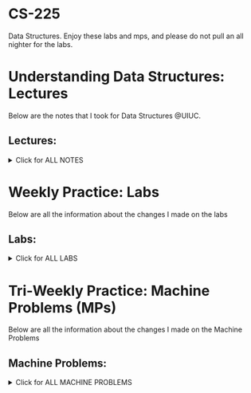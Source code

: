 # CS-225
Data Structures. Enjoy these labs and mps, and please do not pull an all nighter for the labs.

# Understanding Data Structures: Lectures
Below are the notes that I took for Data Structures @UIUC.

## Lectures:
<details> <summary> Click for ALL NOTES </summary>
  
  ### Lecture 1: Introduction jan 19 (1/14)
  <details> <summary> <span style="color: green"> Lecture 1 </span> </summary>

  #### Variables Description
  > Variables in C++ are defined by Name, Type, Locations in Memory, and Value

  #### Variable Types
  > Variables can be primitive (int, char, double, boolean, float, pointer) or they can be User Defined (defined by classes)

  #### Encapsulation
  > Separates the interface from the implementation

  ```` // cube.h: ````  Interface/API (What the class is supposed to do)

  ```` // cube.cpp: ```` Implementation (how the class is supposed to do it)

  #### Inclusion Guards
  > "#pragma once" sends a message to the compiler that this file is only included once.
  > "#ifndef CUBE_H_ , #define CUBE_H_, #endif" is the same as above

  ```` // cube.h: ```` Equivalent Implementation
  ``` c++
  #ifndef CUBE_H_ 
  #define CUBE_H_

  class Cube {
    public:
    private:
  };

  #endif 
  ```

  ``` c++
  #pragma once

  class Cube {
    public:
    private:
  };
  ```
  
  #### Scope Resolution Opperator
  > 'double Cube::getVolume(){ . . . }' in Cube.cpp allows us to implement the getVolume() method in the Cube class
  
  </details>

  ### Lecture 2: Classes jan 21 (1/16)
  <details> <summary> <span style="color: green"> Lecture 2 </span></summary>

  #### Public vs Private
  > Public variables are members of classes that can be accessed from the outside of the class

  > Private variables are members of classes that can only be used within the class's functions and cannot be viewed outside the classes

  #### Namespace
  > Namespaces are like Libraries in C++. std = standard namespace includes cout, vector, queue,
  
  ```` cs225::Cube: ```` cs225 namespace includes Cube, PNG, HSLAPixel, etc

  ```` std::cout ```` standard namespace includes cout, vector, queue, etc

  ```` // cube.h declares namespace class Cube````
  ``` c++
  #pragma once 
  namespace cs225 {
    class Cube {
      public:
        double getVolume();
        double getSurfaceArea();
        void setLength(double length);
      private:
        double length_;  
    };
  ```
  ```` // cube.cpp implementation of func in the Cube Class in cs225 namespace ````
  ``` c++
  #include "Cube.h" 
  namespace cs225 {
    double Cube::getVolume() {
      return length_*length_*length_;
    }
    double Cube::getSurfaceArea() {
      return 6 * length_ * length_;
    }
  void Cube::setLength(double length){
      length_ = length;
    
  ```
  ```` // main.cpp using the objects of Cube class ````
  ``` c++
  #include “Cube.h”
  #include <iostream>

  int main() {
      cs225::Cube c; // declares obj of cube type
      std::cout << "Volume: " <<    c.getVolume() << std::endl;
      return 0;
  }
    
  ```

  #### Constructor
  ```` Default Constructor: ```` No parameter, Initializes the class value to default values

  ```` Custom Contructor: ```` user may set the initialization 

  ```` // cube.h ````
  ``` c++
  /* ... */
  class Cube{
    public:
    Cube (); // default constructor
    Cube (double r); // custom constructor
  /* ... */
  ```
  ```` // cube.cpp ````
  ``` c++
  /* ... */

  Cube::Cube() { //define default constructor
      radius_ = 1;
  }
  Cube::Cube(double r) { //define custom constructor
      radius_ = r;
  }
  ```
  ```` // main.cpp ````
  ``` c++
  /* ... */
  main(){
    cs225::Cube c; // initializes/uses automatic Cube constructor w length 1
    cs225::Cube c(5) // initializes/uses custom Cube constructor w length 5
  }
  ```

  #### Reference Variables
  > aliases is used to bound two values together. 
  > once the value of j changes, the value of i changes changes and vice versa

```` main.cpp ````
``` c++
int main {
     int i = 7;

     /* j is an alias of i */
     int &j = i;   	

     /* j and i are both 4 */
     j = 4;		
     std::cout << i << “ ” << j << std::endl;   

     /* j and i are both 2 */
     i = 2;		
     std::cout << i << “ ” << j << std::endl;   
     return 0;
}
```

  </details>

  ### Lecture 3: Memory jan 24 (1/18)
  <details> <summary> <span style="color: green"> Lecture 3 </span></summary>

  #### Variable, Reference Variables, Pointers

  ```` Cube   s1; ```` // a variable containing a Cube obj

  ```` Cube & s2; ```` // a reference to a variable of type Cube

  ```` Cube * s1; ```` // a pointer to a variable of type Cube

  #### Pointers and References
  > a ptr has its own memory addr and size on the run time stack

  > a reference shares the same memory addr (w the original variable) but also takes up its own 'spot' in the run time stack

  ``` c++
  int i = 3;
  int *ptr = &i; // a ptr to variable 'i'. ptr stores addr of i
  int &ref = i;  // a reference (or alias) for i
  ```

  ```` Initialization of a pointer variable ````
  ``` c++
  int  a = 10;
  int *p = &a; // do not do it this way. looks weird becuz p = &a is better

  OR

  int  a = 10;
  int *p;
  p = &a;   // value of 'p' = addr of 1
  print(*p) // prints the dereferenced '*p' value at the addr of &a 
  ```

  > pointers can be re-assigned. 
  ``` c++
  int a = 5;
  int b = 6;
  int *p;
  p =  &a;
  p = &b;
  ```

  ```` Initialization of a reference variable ````
  ``` c++
  int  a = 10;
  int &p = a; // addr of p takes the value of 10
  ```

  > references canNOT be re-assigned: ERROR for MULTIPLE DECLARATION
  ``` c++
  int a = 5;
  int b = 6;
  int &p = a;
  int &p = b; 
  ```

  #### Indirection Operators
  > You can have pointers to pointers offering extra levels of indirection
  ``` c++
  int  a = 10;
  int *p;
  int **q;
  p = &a;   // value of 'p' = addr of a
  q = &p;   // value of 'q' = addr of p

  ```

  > Whereas references only offer one level of indirection
  ``` c++
  int  a = 10;
  int *p;
  p = &a;   // value of 'p' = addr of 1
  &p = a;   // the addr of 'p' = the value of a = the value of 10

  //       val of p   (p) = addr of a
  //       addr of p (&p) = val of a, 10
  // deref val of *p (*p) = val of a, 10
  ```
  
  ```` &c ```` ret the mem addr of c's data 
  
  > '&' operator takes us one step away from the data
  
  ```` *ptr ```` returns the data at the mem addr contained at ptr. 

  > '*' operator takes us one step closer to the data

  #### Stack Memory
  > Starts near top of memory (high addr) -> Data grows downward -> Ends at 0 (low addr)

  > The data is read from low to high (the data is read up).

  #### Stack Frames
  > Think ECE 220
  ```` stack frames ```` are created whenever a function is called and are reclaimed (deleted) when a function returns.
  
  ```` reclaimed stack frames ```` are automatically marked free (not actually freed). When memory is marked free, it can be overwritten. (We never want to return a pointer to a stack variable)


  </details>
  
  ### Lecture 4 : Heap Memory jan 26 (1/23)
  <details> <summary> <span style="color: green"> Lecture 4 </span></summary>

  #### Heap Memory Description
  > Starts near bottom of memory (low addr) -> Data grows upward -> Ends at top of memory (high addr)

  ```` 'new' keyword ```` creates heap memory (returns a ptr to the 'new' memory created)
  > allocates heap mem, calls obj's constructor, and returns a ptr to the memory

  ```` 'delete' keyword ```` frees ('deletes') the heap memory
  > calls obj's destructor, marks mem as freed

  ```` heap1.cpp ````
  ``` c++
  int main() {
     int *p = new int;          //pointer on stack, int on heap
     Cube *c = new Cube(10);    //pointer on stack, object on heap
     delete c;   c = nullptr;   //delete and set null
     delete p;   p = nullptr;
     return 0;
  
  }

  ```
  
  #### Reference Variable
  > aliases is used to bound two values together. 
  > once the value of j changes, the value of i changes changes and vice versa

  ```` reference.cpp ```` // i and j are the same thing, they change together 
  ``` c++
  #include <iostream>

  int main() {
    int i = 7;
    int & j = i;   // j is an alias of i
  
    j = 4;
    std::cout << i << " " << j << std::endl; // output: 4 4

    i = 2;
    std::cout << i << " " << j << std::endl; // output: 2 2

    return 0;
  }

  ```

  #### The use of '&' operator for references
  > A declaration of a reference variable would be like: 

  ```` ALIASES INIT: space in between & and variable name ````
  ``` c++
  int a = 3
  int & b = a;        //declaring a reference variable  

  ```

  > this process should not be confused with the case of getting the memory address of a variable which would also involved with '&' operator, as the example shown below:
  
  ```` REFERENCE INIT: no space in between & and variable name ````
  ``` c++
  Cube c;
  std::cout << "Mem address storing c: " << &c << std::endl;

  ```

  #### 

  </details>

  ### Lecture 5 : Function & Parameter jan 28 (1/25)
  <details> <summary> <span style="color: green"> Lecture 5 </span></summary>

  #### Function Parameters
  > There are 3 ways to pass an arguement to a function

  ##### pass by value 
  the obj passed in it a copy of the original obj. By changing it, we do not change the original. Less efficient because it needs extra memory

  ```` joinCubes-byValue.cpp ````

  ``` c++
  Cube joinCubes(Cube c1, Cube c2) {
    double totalVolume = c1.getVolume() + c2.getVolume();
    ...
    Cube result(newLength);
    return result;
  }

  int main() {
    Cube *c1 = new Cube(4);
    Cube *c2 = new Cube(5);
    Cube c3 = joinCubes(*c1, *c2); 
    return 0;
  }

  ```

  ##### pass by pointer
  the obj passed in is a pointer of the original obj. By changing it, we do change the original. More efficient because we treat the memory. But more risky because we can get an invalid paramter (NULL) that gets passed in

  ```` joinCubes-byPointer.cpp ````
  ``` c++
  Cube joinCubes(Cube * c1, Cube * c2) {
    double totalVolume = c1->getVolume() + c2->getVolume();
    ...
  }
  int main() {
    Cube *c1 = new Cube(4);
    Cube *c2 = new Cube(5);
    Cube c3 = joinCubes(c1, c2); 
    return 0;
  }
  ```


  ##### pass by reference
  the obj passed in is an alias of the original obj. By changing it, we do change the original. More efficient because we treat the memory. But more risky because we are changing the original value

  ```` joinCubes-byRef.cpp ````

  ``` c++
  Cube joinCubes(Cube & c1, Cube & c2) {
    double totalVolume = c1.getVolume() + c2.getVolume();
    ...
  }

  int main() {
    Cube *c1 = new Cube(4);
    Cube *c2 = new Cube(5);
    Cube c3 = joinCubes(*c1, *c2); 
    return 0;
  }

  ```

  #### Summary
  | --- | Pass By Value | Pass By Pointer | Pass By Reference |
  | --- | --- | --- | --- |
  | The copied content| The entire data | the memory addr | just an alias |
  | Does the modification go through the caller's obj | No | Yes | Yes |
  | Always Valid when passed in | Yes | No - could be NULL when passed in | Yes |
  | Relative speed among 3 ways to pass func parameters | Slow (depending on data size) | Fast (always 8 bytes) | Fast |
  | The Relative Programming Safety | Safety | Not Safe | Safe-ish |

  #### The 'const' Function Parameter
  The keyword 'const' is a way to prevent the parameters passed in to be changed. We are saving the memory because we are not passing by value and at the same time to avoid the risk of changing the original. 

  ```` joinCubes-byRef-const.cpp ````

  ``` c++
  Cube joinCubes(const Cube & c1 , const Cube & c2) {
    double totalVolume = c1.getVolume() + c2.getVolume();
    ...
  }
  int main() {
    ...
    Cube c3 = joinCubes(*c1, *c2);
    return 0; 
  }

  ```

  </details>

  ### Lecture 6 : LifeCycle & Constructors jan 31 (1/28)
  <details> <summary> <span style="color: green"> Lecture 6 </span></summary>

  #### Copy Constructors
  ```` Automatic Copy Constructors ```` Generated if we don't define a copy const, Copies every instance variable in the obj

  ```` Custom Copy Constructor ```` passed by reference

  ``` c++
  Cube(const Cube & other){
    ...
  };

  ```
  
  #### Calls to Copy Constructor

  | Constructors | joinCube(Cube c1, Cube c2) {...} BY VALUE | joinCube(Cube * c1, Cube * c2) {...} BY POINTER | joinCube(Cube & c1, Cube & c2) {...} BY REFERENCE |
  | --- | --- | --- | --- | 
  | Cube(); | 0 | 0 | 0 |
  | Cube(double length); | Cube result(newLength) | Cube result(newLength) | Cube result(newLength) |
  | Cube(Cube & other); //COPY CONSTRUCTOR | joinCube(Cube c1, Cube c2); return result; | return result; | return result |

  > the copy constructo is called when the parameter is passed-in (and when the reslt is returned)

  ```` joinCubes-byValue.cpp ````
  ``` c++
  Cube joinCubes(Cube c1, Cube c2) {
    double totalVolume = c1.getVolume() + c2.getVolume();
    ...
    Cube result(newLength);
    return result; // 000
  }

  ```

  #### Copy Constructor Initializer
  > it tells the compiler to 'shallow' copy instance variables to the variables in "other"

  ```` Tower.h ````
  ``` c++
  #pragma once
  #include "cs225/Cube.h"
  using cs225::Cube;
  class Tower {
    public:
      Tower(Cube c, Cube *ptr, const Cube &ref); 
                            // Custom constructor 
      Tower(const Tower & other); 
                            // Copy constructor

    private:
      Cube cube_;
      Cube *ptr_;
      const Cube &ref;
  };

  ```

  ```` Tower.cpp: Automatic Copy Constructor which makes a copy of every variable ````
  ``` c++
  Tower::Tower(const Tower & other) : cube_(other.cube_), ptr_(other.ptr_), ref_(other.ref_) {
    //every variable copied
    //nothing needed in the body
  }

  ```

  #### Deep Copy Constructor
  > a deep copy initializes the constructed variable in memory

  > deep copies are used for every instance variable (specifically the pointer, we want a new Cube)

  ```` Tower.cpp ````
  ``` c++
  Tower::Tower(const Tower & other) : ref_(other.ref_){
    
    // Deep copy cube_:  using other
    cube_ = other.cube_;

    // Deep copy ptr_
    ptr_ = new Cube`(*other.ptr_);

    // Deep copy ref_ (?)
      // Doesn’t make sense to “deep copy” an alias
      // Done in the Initializer List
  }

  ```

  #### Deconstructor
  > used to clean up all resources (memory) held by the class. This is done by cleaning up heap memory and closing all of the files

  // for all ```` new ```` memory being created, we must free the memory by using ```` delete ```` so that they dont leak

  > leaked memory means that the memory was created (never destroyed). In other words, we filled the memory (flooded) with memory that will no longer be used or usable... thus it is a leak of used memory that can no longer be used by something else in the function call

  #### Custom Deconstructor
  > if the member variables are initiated on a hea, we must define a custom deconstructor

  ```` cube.h ````
  ``` c++
  #pragma once

  namespace cs225 {
    class Cube {
      public:
        Cube();  Cube();
        Cube(double length);
        Cube(const Cube & other); 
        ~Cube(); // used as a custom deconstructor in order to free heap 'new' memory


      private:
        double length_; 
    };
  }

  ```

  ```` cube.cpp ````
  ``` c++
  namespace cs225 {
  Cube::Cube() {
    length_ = 1;
  }

  Cube::Cube(double length) {
    length_ = length;
  }

  Cube::Cube(const Cube & other) {
    length_ = other.length_;
   }

  Cube::~Cube() {
   …..//define your destructor HERE
   delete length_;
  }
}

  ```

  #### Automatic Destructor
  > if no other de-constructor is defined, then an automatic destructor is instantiated. It calls the destructor of the members w/out doing anything else

  // stack memory is reclaimed (cleared) and now usable again

  // heap memory is 'deleted' and now usable again

  </details>


  ### Lecture 7 : Overloading and Inheritance feb 2 (1/30)
  <details> <summary> <span style="color: green"> Lecture 7 </span></summary>

  #### Overload operators in cpp
  > we use the example of overloading the "+" and "=" operator

  ```` cube.h: Initialize the operation overloads of '+' and '=' ````
  ``` c++
  Cube operator+(const Cube & other) const;
  Cube & operator=(const Cube & other);
  /*Ex: Cube a,b,c;
  C = a+b
  The const inside () means do not modify b
  The const after () means do not modify a
  */

  ```

  ```` cube.cpp: implement each of the overloads for '+' and '=' ````
  > (1) given that the '+' operator in math reads from left to right. we must use the hot variable 'this' to represent the left object and use 'other' to represent the right object when we use the overloaded '+' operator, we essentially take the left (*this) and right (other) objects and "join" them togerther using the joinCube function

  > (2) given that '=' needs to return an object type Cube, we must look at the '=' symbol as a sort of deep copy constructor. If we look at it as a deep copy constructor, we can see that the 'other' (obj directly to the right of the '=') will to passed in. The output of the deep copy constructor will be the a new Cube that has a new length of the cube that was passed in. when we see 'c3 = c1 + c2' the operation reads "set the c3 (Cube obj) to a new Cube that is the joined version of c2 (*this)(Cube Obj) and c1 (other)(Cube Obj)." NOW if we were to do 'c3 = c2' what we will be saying is "set the c3 (Cube obj) to a new Cube that is c2 (Cube Obj). 
  ``` c++
  // READ COMMENT (1) above
  Cube Cube::operator+(const Cube & other) const {
    return joinCube(*this, other);
  }

  // READ COMMENT (2) above
  Cube & Cube::operator=(const Cube & other) {
    length_ = other.length_; 
    return *this;
  }
  ```
  
  ##### Defining "+" operator
  > if we were to do "Cube cube3 = cube1 + cube2" we must overload the '+' operator to essentially take the left and right values of the + and joing them. 
  
  ```` IMPORTANT: ```` one thing to note about the overloading the assignment operator is that we are essentially creating a new copy of what ever is being passed in on the right side of the '=' symbol. Thus, there will 99% of the time be a case where the left (*this) and right (other) are different. In that 99% chance, we will want to destroy (or delete) the memory of the 'old' left side to free up that memory and replace that memory (set it to) with the 'new' right hand side object. 

  ##### Assignment "=" operator
  > look at it as a copy constructor. ESSENTIALLY, this operation overload of the '=' allows us to "RE-USE" the '=' symbol for the purposes other than numbers, chars, and primary variable types. We can essentially run operations on a variable of any type that is not a primary variable type (in this case, a Cube Obj type) and set the thing on the left (*this) to the return variable on the right (other) as long as they are the same variable type

  ``` c++
  Cube & Cube::operator=(const Cube & other){
    if (this != &other) { //If I’m not copying myself
      _destroy();
      _copy(other);
    }
    return *this;
  };

  ```


  #### Rule of Three
  > for every time that an operation overload is needed, you must define all of the below

  - assignment operator
  - copy constructor
    - use ' if (this == &other) { return *this; } in order to prevent from copying itself
  - destructor


  #### Inheritance
  > Classes cna be used to extend the build of other classes. Inheritance describes the extension of the base class to the derived class (the inheriting class). In the case below, everything in shpae public is now part of and derived in the square public. (NO PRIVATE VARIABLES WERE INHERITED FROM SHAPE)

  ```` square.h ````
  ``` c++
  #pragma once
  #include "Shape.h"
  class Square : public Shape {
  //syntax of inherit
    public:
      Square();
      Square(double length);
      double getArea() const;
  private: };
  ```

  ```` square.cpp ````
  ``` c++
  Square::Square() { }
  Square::Square(double length) : Shape(length) { }

  double Square::getArea()
  const {
    return getLength() * getLength();
  }

  ```
  </details>

  ### Lecture 8 : Inheritance & Templates feb 4 (2/1)
  <details> <summary> <span style="color: green"> Lecture 8 </span></summary>

  #### Virtual functions
  > the purpose of a virtual function is to override the function of the base class with the a more 'specified' function that will be used in the derived class. If you would like for a function in a base class to be completely overwritten by all of its child (derived class) functions, then you may want to implement a 'pure virtual' function, which means that the entirety of that function is going to be written by the derived function and that for every derived class you create, you must implement that purely virtual function in order to make it specific to the derived class. 
  ```` cube.cpp (general cube)````
  ``` c++
  Cube::print_1() {
  cout << "Cube" << endl;
  }
  Cube::print_2() {
    cout << "Cube" << endl;
  }
  virtual Cube::print_3() { 
    cout << "Cube" << endl;
  }
  virtual Cube::print_4() {
    cout << "Cube" << endl;
  }
  // In .h file:
  virtual print_5() = 0; // pure virtual function
  ```

  ```` RubiksCube.cpp (a specific type of cube) ````
  ``` c++
  // No print_1() in
  RubikCube.cpp 

  RubikCube::print_2() { 
    cout << "Rubik" << endl;
  }

  // No print_3() in
  RubikCube.cpp

  RubikCube::print_4() {
    cout << "Rubik" << endl;
  }

  RubikCube::print_5() {
    cout << "Rubik" << endl;
  }
  ```

  #### Pure virtual functions

  #### Abstract Classes
  - one or more pure virtual functions
  - cannot create an instance of an abstract class... must create an instance of the derived class Cube c1 (no good), RubiksCube rc1 (good)

  #### Virtual Destructor

  #### Abstract Data Type (ADT)
  > given that we are able to do basic operations on types of data (overloading symbols to accomodate for new types of objs, virtual functions to accomodate for making general obj types/class more specific), we can essentially create any abstract data type (ADT). Creating an ADT allows us to change the functionality of a type of data. In other words, overloading symbols allows us to do primal operations on the new type of data that we want to create &&& making class functions and classes virtual allows us to create specific variations of the same type of data (child inherits from the parent) (derived inherits from the base)

  #### Templates: a dynamic data type
  > given that we are able to create various types of data (ADTs). we can create functions that allows us 'template' a function for any given data type. given any number of data types (abstract and not abstract) we can create a templated function that can do the same function but for all those data types. As long as the return types are consistent, and the variables of the passed in templated function fit the needs for all ADTs, we can utilize a template function to accomodate the same operation for any data type. 


  </details>

  ### Lecture 9 : Templates and List Abstract Data Types (ADT) feb 7 (2/4)
  <details> <summary> <span style="color: green"> Lecture 9 </span></summary>

  ^^^ idk why they slow. but ```` Abstract Class ```` ```` Virtual Destructor ```` ```` Abstract Data Type (ADT) ```` and ```` Templates: used for dynamic data types ```` are all above

  #### Types of Implementation of a List
  
  ``` c++
  template <typename T>
  T maximum(T a, T b) {
      T result;
      result = (a > b) ? a : b;
      return result;
  }

  ```

  ##### Array
  > Common Array. It is a sequential block of items, a list with a set number of memory blocks that can be filled

  ##### Linked Memory
  > More commonly known as a linked list. Linked Memory generally has two attributes (variables) that are instantiated in the List Class that you are about to create: node pointer that points to the next block of memory (ListNode *next) and the data that is stored in that particular memory block (T * data)

  ```` List.h ````
  ``` c++
  #ifndef LIST_H
  #define LIST_H

  template <typename T>
  class List {
      public:
            /* ... */
      private:
          class ListNode {
                T & data;
                ListNode * next;
                ListNode(T & data) : data(data),
  next(NULL) { }
          };
  }; 
  
  #endif
  ```

  More on List function implementations are made in the next lecture

  </details>

  ### Lecture 10 : List Implementations feb 9 (2/6)
  <details> <summary> <span style="color: green"> Lecture 10 </span></summary>
  > for now, we know how to initialize a linkedlist and its basic variables that make it a linkedlist (particularly a singly linked list). In this section, we will go over how to implement the following functions that will help us do operations to the linkedlist

  #### Inserting Node at Front of the LinkedList
  1. initialize some memory in the heap for a 'new' object of type ListNode with data 't' 
  2. set the new ListNode's 'next' to the current head of the LinkedList
  3. set the list's head to the new ListNode
  > always set the new ListNode's next (later you will deal with prev) to the location before changing the location  of the old node
  ```` .cpp file ````
  ``` c++
  template <typename T>
  void List<T>::insertAtFront(T & t, unsigned index) {
      ListNode * node = new ListNode(t);
      node->next = head_;
      head_ = node;
  }
  ```

  #### Finding an Element in the LinkedList at the 'index' spot
  0. first we have to realize that the return type of this function (_index) is a *&, which means that we will have a ```` pointer to a location ````
  1. check if index == 0. if index = 0, return the head of the LinkedList. else, move on
  2. initialize a pointer to the head 'thru' or 'iter' (the start of the linked list) 
  3. iterate the 'index' number of times through that list by setting the pointer to the point to the next node 
  4. once the pointer 'thru' has iterated through the list a total of 'index' times, return the 'next' node which is the ```` pointer to the location ```` of the node that we are trying to return

  ```` .cpp file ````
  ``` c++
  // Iterative Solution:
  template <typename T>
  typename List<T>::ListNode *& List<T>::_index(unsigned index) {
  //return a reference to a ListNode pointer
  
    if (index == 0) {
      return head;
    } else {
      ListNode *thru = head;
      for (unsigned i = 0; i < index - 1; i++) {
        thru = thru->next;
      }
      return thru->next;

    }
  }
  ```
  > the reason why we return the thru->next is because we are trying to return the point to the location of the node... not the actual node itself. 

  #### Overloading the [] operator
  > we can make the linkedlist behave like an array by overloading the "[]" symbols. We will want to return the data of within the node, not a pointer to the location of the data. We re-use the _index() function in order to access the pointer to the location. Now we will want to take the data at that location, so the '&' will allow us to 
  
  0. first we must realize that the return type of this operation overload is a &, which means that we will have a ```` location ````
  1. initialize a ListNode ```` pointer to a location ```` and index through the linked list the same way we would index and access the data element in an array. 'd' will now be pointing to the location of the index
  2. return the data at that indexed element in the linked list (return the data at the location of that index)

  ```` List.hpp ````
  ``` c++
  template <typename T>
  T & List<T>::operator[](unsigned index) {
    ListNode *& d = _index(index);
    return d -> data;
  }
  ```


  #### Inserting a Node in the middle of the LinkedList
  0. we must first realize that the return type of this function is a void. This is because we will not be outputting anything, we will be doing an operation on a linked list and that is it
  1. initialize a ListNode 'node' ```` pointer to a location ```` which will index through the linkedlist the same way we found an element at a given index. node is returned as a pointer to the location of the indexed element of the linkedlist
  2. now we initialize a new ListNode in the Heap memory with the data set to 't'. Notice that the type of variable newNode is a pointer. We want the newNode to be a pointer because it holds the data as 't' and has to have the other attribute of a pointer to the next value
  3. we set the newNode's next to the node that we indexed
  4. then we set the old node to be the newNode the same way we inserted a ListNode at the front of the LinkedList
  > SIMILAR TO INSERTING NODE AT FRONT: always set the new ListNode's next (later you will deal with prev) to the location before changing the location of the old node

  ```` List.hpp ````
  ``` c++
  template <typename T>
  void List<T>::insert(const T & t, unsigned index) {
    ListNode *& node = _index(index);
    ListNode * newNode = new ListNode(t);
    newNode -> next = node;
    node = newNode;
  }
  ```

  #### Removing a Node from the LinkedList
  0. realize that the return type of this function is a location. We do this because
  1. initialize a ListNode 'node' ```` pointer to a location ```` which will index through the linkedlist the same way we found an element at a given index. node is returned as a pointer to the location of the indexed element of the linkedlist
  2. now we initialize a temporary 
  3. 
  4. 
  5. 
  6. 
  > 

  ```` ````
  ``` c++
  template <typename T>
  T & List<T>::remove(unsigned index) {
    ListNode *& node = _index(index);
    ListNode * temp = node;
    T & data = node -> data;
    node = node -> next;
    delete temp;
    return data;
  }
  ```

  
  </details>

  ### Pit Stop: Big O Notation
  <details> <summary> <span style="color: green"> Big O Notation </span></summary>
  ```` Definition: ````
  > 

  ```` How to Calculate Big O: ````
  > 

  | O(x) | Description | Common Algorithms with this Time Complexity | Common algorithms with this Space Complexity |
  | --- | --- | --- | --- |
  | O(log(n)) | --- | --- | --- |
  | O(1) |  |  |  |
  | O(k) |  |  |  |
  | O(n) |  |  |  |
  | O(n^2) |  |  |  |
  | O(n^k) |  |  |  |
  | O(k^n) |  |  |  |
  </details>


  ### Lecture 11 : Lists feb 11 (2/8)
  <details> <summary> <span style="color: green"> Lecture 11 </span></summary>
  
  #### Different Implementations of a List
  > There are arrays and singly linked lists.
  ```` ArrayLists: ```` sequential blocks of memory where one element follows immediately after the other
  ```` Singly Linked Lists: ```` same as array, but sequentially linked via pointer to the next (or prev) elem

  ##### Singly Linked Lists
  > 

  ```` List.h ````
  ``` c++
  #ifndef LIST_H
  #define LIST_H

  template <typename T>
  class List {
      public:
            /* ... */
      private:
          class ListNode {
                T & data;
                ListNode * next;
                ListNode(T & data) : data(data),
  next(NULL) { }
          };
  }; 
  
  #endif
  ```
  ##### Array List
  - has a mamimum size
  - you can directly point into the array elem

  ```` ArrayList.h ````
  ``` c++
  #pragma once
  template <typename T>
  class List {
    public:
      /* ... */
    private:
      T * arr_;      // the content array
      int capacity;  // the maximum size possible;
                        the allocated array size
      int count;     // the size in use; the number
                        of current elements
  };
  ```



  ##### Insert/Remove at Front

  ```` LinkedList Method [O(1)]: ```` 
  > only one iteration
  1. init new ListNode
  2. set new ListNode-> next to list's head
  3. set head to new ListNode

  ```` ArrayList Method  [O(1)]:````
  > method 1 O(n): every time we run out of space, we create a new_array and copy all of the n elems from old_array to the new one, thus O(n) in space
  1. create a new_array of length old_length + 1
  2. set 0th elem to new head
  3. copy the old_array into new array

  > method 2 O(1): ONLY 1 element is being added. THERE IS NO Copying of old arrays into a new array that occurs in this method
  1. in addition to the old array, keep the old array and ADD a new_array of length old_length
  2. set 0th elem to new 0th elem
  2. THERE IS NO NEED TO copy the old_array into new array since we will just be adding a new array of length old_array and then just inserting the elem into that array

  ##### Insert afterat a given element

  ```` LinkedList Method [O(1)]: ````

  ```` ArrayList Method  [O(n)]:````

  ##### Remove after a given element

  ```` LinkedList Method [O(1)]: ````

  ```` ArrayList Method  [O(n)]:````

  ##### Insert a n arbitrary element

  ```` LinkedList Method [O(n)]: ````

  ```` ArrayList Method  [O(n)]:````

  ##### Remove at an arbitrary location

  ```` LinkedList Method [O(n)]: ````

  ```` ArrayList Method  [O(n)]:````

  
  #### LinkedList vs ArrayList
  | --- | Singly Linked Lists | ArrayList |
  | --- | --- | --- |
  | Insert/Remove at Front | O(1) | O(1) |
  | Insert afterat a given element | O(1) | O(n) |
  | Remove after a given element | O(1) | O(n) |
  | Insert a n arbitrary element | O(n) | O(n) | 
  | Remove at an arbitrary location |  O(n) | O(n) |

  #### std::vector
  > very much like an array, but without a capacity on the number of elements
  > an insert will take O(n) at most
  > 'push_back' functino takes O(1) since it adds to the end of the array

  #### Stack ADT

  #### Queue ADT

  
  </details>



  ### Lecture 12 : Lists, Stacks and Queues feb 14 (2/11)
  <details> <summary> <span style="color: green"> Lecture 12 </span></summary>
  
  ```` IDK. I THINK I MIGHT HAVE SKIPPED SOMETHING ````

  </details>

  ### Lecture 13 : Iterators feb 16 (2/11)
  <details> <summary> <span style="color: green"> Lecture 13 </span></summary>
  
  #### Queue Implementation


  #### Three Data Storage Strategies
  > In the same way that we can pass/return by value, reference, and pointer... we can use the same concept to storing data, storing data by value, reference, and pointer. 

  ``` c++
  T & data; // store by reference 
  T * data; // store by pointer
  T data; // store by value
  ```

  #### Tradeoffs about Three Data Storages

  ##### Data Life Cycle Management
  ```` By reference : ```` a reference is an alias to a variable. Storing a reference means that we do not own the data because it is somewhere on the clients stack. When the client's code finishes, the data is going to be deleted. 


  ```` By pointer : ```` a pointer has its own memory. Similar to the storing a reference variable, it points to memory that we do not control. The client code owns the memory and when it finishes, the memory is going to be freed. 


  ```` By value :  ```` storing a value by value means that we are passing in a copy. This means that we are complete in charge of what happens to that data


  ##### Storing NULL as the data
  ```` By reference : ```` a reference can never be a NULL, this we cannot have a NULL reference variable stored


  ```` By pointer : ```` a pointer can hold a NULL value, thus we can store it


  ```` By value :  ```` we create an object (by custom constructor or default constructor), thus the data will never be NULL

  ##### Effects on stored data when the data is manipulated from user code (safety)
  ```` By reference : ````


  ```` By pointer : ````


  ```` By value :  ````

  #### Iterators for storages


  </details>


  ### Lecture 15 : Tree Intro feb 18 (2/13)
  <details> <summary> <span style="color: green"> Lecture 15 </span></summary>
  
  #### Trees

  #### Binary Trees

  
  </details>

  ### Lecture 16 : Trees feb 21 (2/15)
  <details> <summary> <span style="color: green"> Lecture 16 </span></summary>
  
  #### Tree Terminology Review

  #### Binary Tree

  #### Computation of Tree Height

  #### Full Tree

  #### Perfect Tree

  #### Complete Tree

  #### Tree Property

  #### Tree Abstract Data Type

  </details>

  ### Lecture 17 : Tree Traversals feb 23 (2/18)
  <details> <summary> <span style="color: green"> Lecture 17 </span></summary>

  #### Number of NULL Pointers in a Binary Tree

  #### Traversals 

  ```` Pre-Order ````
  ```` In-Order ````
  ```` Post-Order ````
  #### In-Order Print out of the Tree

  #### Level Order Traversal
  </details>

  ### Lecture 18 : BST feb 25 (2/20)
  <details> <summary> <span style="color: green"> Lecture 18 </span></summary>
  
  #### Traversal vs Search
  
  #### BFS ()
  
  #### DFS ()  
  
  #### Running Time
  
  #### Dictionary ADT
    
  #### BST   
  
  #### Find Function in BST
  
  #### Insert in BST

  </details>
  
  ### Lecture 19 : BST Remove feb 28 (2/22)
  <details> <summary> <span style="color: green"> Lecture 19 </span></summary>
    
  #### Remove in BST
  
  #### Relationship between H and N
  
  #### Proof of Induction
  
  </details>

  ### Lecture 20 : BST Balance mar 2 (2/25)
  <details> <summary> <span style="color: green"> Lecture 20 </span></summary>
  
  ####   Height of BST
  
  ####   Height Balanced-Tree
  
  ####  Lowest Point of Imbalance

  ####  BST Rotation



  </details>


  ### Lecture 21 : AVL mar 4 (2/27)
  <details> <summary> <span style="color: green"> Lecture 21 </span></summary>
  
  #### Four BST Rotation
  

  #### AVL Tree Consideration

   
  #### Rotations Thereom #1
  

  #### Rotations Thereom #2
      

  #### Insertion of AVL
  
   

  </details>


  ### Lecture 22 : AVL Analysis mar 7 (3/1)
  <details> <summary> <span style="color: green"> Lecture 22 </span></summary>
    
  #### AVL Remove
  

  #### AVL Summary

   
  #### BIG-O Definition
  

  #### AVL Tree Theorem
   
   
  </details>

  ### Lecture 23 : AVL Applications mar 9 (3/4)
  <details> <summary> <span style="color: green"> Lecture 23 </span></summary>

  #### AVL Summary


  #### Red-Black Tree


  #### Advantage of AVL (os Balanced BSTs in general)


  #### Disadvantages of AVL (or Balances BSTs in general)


  #### Standard Map in C++


  #### Summary of Everyon Data Structure so far


  #### Range based Searching

  
  </details>

  ### Lecture 24 : B-Trees + B Tree Analysis mar 11 (3/11)
  <details> <summary> <span style="color: green"> Lecture 24 </span></summary>
  
  #### B-Tree Motivation


  #### B-Tree (of order m)


  #### B-Tree Structure


  #### B-Tree Properties


  #### Determining the Order of a B-Tree 


  #### B-Tree Search




  
  </details>

  ### Lecture 25 : B-Tree Analysis mar 21 (3/11)
  <details> <summary> <span style="color: green"> Lecture 25 </span></summary>
  
  #### B-Tree Analysis


  #### BTree: Minimum number of keys in a BTree of height h and order m:


  #### BTree_ Min Total Nodes


  #### BTree: Min Total Keys


  #### BTree: Max Total Keys


  </details>

  ### Lecture 26 : Hashing pt 1 mar 23 (mar 13)
  <details> <summary> <span style="color: green"> Lecture 26 </span></summary>
  
  #### Hashing Introduction


  #### Keyspace


  #### 


  #### A good HASH Function should:

  
  </details>

  ### Lecture 27 : Hashing pt 2 mar 25 (3/15)
  <details> <summary> <span style="color: green"> Lecture 27 </span></summary>
  
  #### Collision


  #### Seperate Chaining


  #### Linear Probing


  
  </details>

  ### Lecture 28 : Hashing pt 3 mar 28 (3/15)
  <details> <summary> <span style="color: green"> Lecture 28 </span></summary>
  
  #### Primary Clustering


  #### Double Hashing


  #### Running Time
    
  </details>

  ### Lecture 29 : Heaps mar 30 (3/27)
  <details> <summary> <span style="color: green"> Lecture 29 </span></summary>
  
  #### The Priority Queue/Heap


  #### Implementations


  #### Tree Structure Implementation: The (min)Heap


  #### Insertion


  #### Remove

  
  </details>

  ### Lecture 30 : Heaps and Disjoint Sets apr 1 (3/27)
  <details> <summary> <span style="color: green"> Lecture 30 </span></summary>
  
  #### NOTHING. COMBINED WITH PREV


  
  </details>
  
  ### Lecture 31 : Disjoint Sets apr 4 (4/1)
  <details> <summary> <span style="color: green"> Lecture 31 </span></summary>
  
  #### Build Heap Runtime


  #### Theorem: BuildHeap based on heapify-down takes O(n) time


  #### HeapSort


  #### Disjoint Sets


  #### Disjoint Sets ADT


  #### Implementation #1


  #### Union (k1, k2)

  
  </details>
  
  ### Lecture 32 : Graphs apr 6 (4/5)
  <details> <summary> <span style="color: green"> Lecture 32 </span></summary>
  
  #### Disjoint Set Find


  #### Smart Unions


  #### Union by Size


  #### Root== -n


  #### Union by Rank


  #### Union by Size


  #### Path Compression


  #### Running Time with Path Compression


  #### Panorama of Data Structures

  ##### Array Based (Cache-optimized)

  ##### List/Pointer Based


  #### Graphs


  #### Graph Vocabulary
  - verticies
  - edges
  - incident edges
  - degress
  - adjacent vertex
  - path
  - cycle
  - simple graph

  #### 

  
  </details>
  
  ### Lecture 33 : Graph Implementations apr 8 (4/8)
  <details> <summary> <span style="color: green"> Lecture 33 </span></summary>
  
  #### Continued Graph Vocabulary 
  - Sub Graph
  - Complete Sub graph
  - Connected Sub graph
  - Connected Component
  - Acyclic Sub graphs
  - spanning trees
  - Minimal Number of Edges
  - Maximal number of edges
  - Sum of all degrees of all vertices = 2*m
  - Theorem: Lemm1
  - Proof
  -- Base Case
  -- Inductive Hypothesis
  --- Suppose
  --- Partition
  --- Count Edges

  #### Graph ADT
  -- Data
  -- Functions

  #### Graph Implementations #1 : Edge Lists
  -- Vertex Collections
  -- Edge Collections
  -- Running Time
  --- Insert Vertex
  --- Remove Vertex
  --- areAdjacent
  --- insertEdge
  --- incidentEdges


  
  </details>

  ### Lecture 34 : Graph Implementations and Traversals apr 11 (4/10)
  <details> <summary> <span style="color: green"> Lecture 34 </span></summary>
  
  #### Graph ADT


  #### Graph Implementation 1: Edge List


  #### Graph Implementation 2 : Adjacency Matrix


  ##### Insert data into the matrix


  ##### Remove a vertex

  
  </details>
  
  ### Lecture 35 : Traversals (nov 10)
  <details> <summary> <span style="color: green"> Lecture 35 </span></summary>
  
  #### Graph ADT


  #### Question: Implementation 2 runs in either O(1) or O(n), while Implementation 1 runs in either O(1) or O(m). Which one is better?


  #### Graph Implementation 3 : ADJ List


  #### 

  
  </details>
  
  ### Lecture 36 : Graph Traversal DFS and Minimum Spanning Tree (nov 12)
  <details> <summary> <span style="color: green"> Lecture 36 </span></summary>
  
  #### 


  #### 


  #### 


  #### 

  
  </details>

  ### Lecture 37 : Minimum Spanning Tree (MST) pt 1 (nov 15)
  <details> <summary> <span style="color: green"> Lecture 37 </span></summary>
  
  #### 


  #### 


  #### 


  #### 

  
  </details>
  
  ### Lecture 38 : Minimum Spanning Tree (MST) pt 2 (nov 17)
  <details> <summary> <span style="color: green"> Lecture 38 </span></summary>
  
  #### 


  #### 


  #### 


  #### 

  
  </details>
  
  ### Lecture 39 : Minimum Spanning Tree (MST) pt 3 (nov 19)
  <details> <summary> <span style="color: green"> Lecture 39 </span></summary>
  
  #### 


  #### 


  #### 


  #### 

  
  </details>

  ### Lecture 40 : End of MST and Single Source Shortest Path (SSSP) (nov 29)
  <details> <summary> <span style="color: green"> Lecture 40 </span></summary>
  
  #### 


  #### 


  #### 


  #### 

  
  </details>


  ### Lecture 41 : All Pairs Shortest Path (APSP) (dec 01)
  <details> <summary> <span style="color: green"> Lecture 41 </span></summary>
  
  #### 


  #### 


  #### 


  #### 

  
  </details>

  ### Lecture 42 : Summary (dec 03)
  <details> <summary> <span style="color: green"> Lecture 42 </span></summary>
  
  #### 


  #### 


  #### 


  #### 

  
  </details>

  ### Lecture 43 : Max Flow (dec 06)
  <details> <summary> <span style="color: green"> Lecture 43 </span></summary>
  
  #### 


  #### 


  #### 


  #### 

  
  </details>

  ### Lecture 44 : Review (dec 08)
  <details> <summary> <span style="color: green"> Lecture 44 </span></summary>
  
  #### 


  #### 


  #### 


  #### 

  
  </details>
  
  ### CONGRATS YOU HAVE FINISHED CS 225 LECTURES
  > Message from Author. I would like to first give credit to all of the Professor, TAs and UAs at UIUC CS255 for all of the notes and lectures




</details>



# Weekly Practice: Labs
Below are all the information about the changes I made on the labs

## Labs: 
<details>
	<summary> Click for ALL LABS </summary>

  ### Setup, Command Line on Linux EWS, etc
  <details> <summary> <span style="color: green"> Setup, Command Line on Linux EWS </span></summary>
  </details>  

  ### lab_intro
  <details> <summary> <span style="color: green"> lab_intro </span></summary>

  #### Description
  > 'replace with lab concept' 

  #### Changed Files: 
  ```` file1 ```` ```` file2 ```` ```` file3````

  #### Instructions
  ```` file1: ```` 
  
  ```` file2: ```` 
  
  ```` file3: ````

  #### Output Files, Design Statistics and Resources (inspired by ECE 385)
  ```` 'image' of output: ````

  ```` 'image' of terminal (Design Stats & Resources) ````
  
  </details>

  ### lab_debug
  <details> <summary> <span style="color: green"> lab_debug </span></summary>

  #### Description
  > 'replace with lab concept' 

  #### Changed Files: 
  ```` file1 ```` ```` file2 ```` ```` file3````

  #### Instructions
  ```` file1: ```` 
  
  ```` file2: ```` 
  
  ```` file3: ````

  #### Output Files, Design Statistics and Resources (inspired by ECE 385)
  ```` 'image' of output: ````

  ```` 'image' of terminal (Design Stats & Resources) ````
  
  </details>

  ### lab_memory
  <details> <summary> <span style="color: green"> lab_memory </span></summary>

  #### Description
  > 'replace with lab concept' 

  #### Changed Files: 
  ```` file1 ```` ```` file2 ```` ```` file3````

  #### Instructions
  ```` file1: ```` 
  
  ```` file2: ```` 
  
  ```` file3: ````

  #### Output Files, Design Statistics and Resources (inspired by ECE 385)
  ```` 'image' of output: ````

  ```` 'image' of terminal (Design Stats & Resources) ````
  
  </details>

  ### lab_inheritance
  <details> <summary> <span style="color: green"> lab_inheritance </span></summary>

  #### Description
  > 'replace with lab concept' 

  #### Changed Files: 
  ```` file1 ```` ```` file2 ```` ```` file3````

  #### Instructions
  ```` file1: ```` 
  
  ```` file2: ```` 
  
  ```` file3: ````

  #### Output Files, Design Statistics and Resources (inspired by ECE 385)
  ```` 'image' of output: ````

  ```` 'image' of terminal (Design Stats & Resources) ````
  
  </details>

  ### lab_quacks
  <details> <summary> <span style="color: green"> lab_quacks </span></summary>

  #### Description
  > 'replace with lab concept' 

  #### Changed Files: 
  ```` file1 ```` ```` file2 ```` ```` file3````

  #### Instructions
  ```` file1: ```` 
  
  ```` file2: ```` 
  
  ```` file3: ````

  #### Output Files, Design Statistics and Resources (inspired by ECE 385)
  ```` 'image' of output: ````

  ```` 'image' of terminal (Design Stats & Resources) ````
  
  </details>

  ### lab_trees
  <details> <summary> <span style="color: green"> lab_trees </span></summary>

  #### Description
  > 'replace with lab concept' 

  #### Changed Files: 
  ```` file1 ```` ```` file2 ```` ```` file3````

  #### Instructions
  ```` file1: ```` 
  
  ```` file2: ```` 
  
  ```` file3: ````

  #### Output Files, Design Statistics and Resources (inspired by ECE 385)
  ```` 'image' of output: ````

  ```` 'image' of terminal (Design Stats & Resources) ````
  
  </details>

  ### lab_huffman
  <details> <summary> <span style="color: green"> lab_huffman </span></summary>

  #### Description
  > 'replace with lab concept' 

  #### Changed Files: 
  ```` file1 ```` ```` file2 ```` ```` file3````

  #### Instructions
  ```` file1: ```` 
  
  ```` file2: ```` 
  
  ```` file3: ````

  #### Output Files, Design Statistics and Resources (inspired by ECE 385)
  ```` 'image' of output: ````

  ```` 'image' of terminal (Design Stats & Resources) ````
  
  </details>

  ### lab_avl
  <details> <summary> <span style="color: green"> lab_avl </span></summary>

  #### Description
  > 'replace with lab concept' 

  #### Changed Files: 
  ```` file1 ```` ```` file2 ```` ```` file3````

  #### Instructions
  ```` file1: ```` 
  
  ```` file2: ```` 
  
  ```` file3: ````

  #### Output Files, Design Statistics and Resources (inspired by ECE 385)
  ```` 'image' of output: ````

  ```` 'image' of terminal (Design Stats & Resources) ````
  
  </details>

  ### lab_btree
  <details> <summary> <span style="color: green"> lab_btree </span></summary>

  #### Description
  > 'replace with lab concept' 

  #### Changed Files: 
  ```` file1 ```` ```` file2 ```` ```` file3````

  #### Instructions
  ```` file1: ```` 
  
  ```` file2: ```` 
  
  ```` file3: ````

  #### Output Files, Design Statistics and Resources (inspired by ECE 385)
  ```` 'image' of output: ````

  ```` 'image' of terminal (Design Stats & Resources) ````
  
  </details>

  ### lab_hash
  <details> <summary> <span style="color: green"> lab_hash </span></summary>

  #### Description
  > 'replace with lab concept' 

  #### Changed Files: 
  ```` file1 ```` ```` file2 ```` ```` file3````

  #### Instructions
  ```` file1: ```` 
  
  ```` file2: ```` 
  
  ```` file3: ````

  #### Output Files, Design Statistics and Resources (inspired by ECE 385)
  ```` 'image' of output: ````

  ```` 'image' of terminal (Design Stats & Resources) ````
  
  </details>

  ### lab_heaps
  <details> <summary> <span style="color: green"> lab_heaps </span></summary>

  #### Description
  > 'replace with lab concept' 

  #### Changed Files: 
  ```` file1 ```` ```` file2 ```` ```` file3````

  #### Instructions
  ```` file1: ```` 
  
  ```` file2: ```` 
  
  ```` file3: ````

  #### Output Files, Design Statistics and Resources (inspired by ECE 385)
  ```` 'image' of output: ````

  ```` 'image' of terminal (Design Stats & Resources) ````
  
  </details>

  ### lab_dict
  <details> <summary> <span style="color: green"> lab_dict </span></summary>

  #### Description
  > 'replace with lab concept' 

  #### Changed Files: 
  ```` file1 ```` ```` file2 ```` ```` file3````

  #### Instructions
  ```` file1: ```` 
  
  ```` file2: ```` 
  
  ```` file3: ````

  #### Output Files, Design Statistics and Resources (inspired by ECE 385)
  ```` 'image' of output: ````

  ```` 'image' of terminal (Design Stats & Resources) ````
  
  </details>
</details>


# Tri-Weekly Practice: Machine Problems (MPs)
Below are all the information about the changes I made on the Machine Problems

## Machine Problems: 
<details>
	<summary> Click for ALL MACHINE PROBLEMS </summary>

  ### mp_intro
  <details> <summary> <span style="color: green"> mp_intro </span></summary>

  #### Description
  > 'replace with lab concept' 

  #### Changed Files: 
  ```` file1 ```` ```` file2 ```` ```` file3````

  #### Instructions
  ```` file1: ```` 
  
  ```` file2: ```` 
  
  ```` file3: ````

  #### Output Files, Design Statistics and Resources (inspired by ECE 385)
  ```` 'image' of output: ````

  ```` 'image' of terminal (Design Stats & Resources) ````
  
  </details>

  ### mp_stickers
  <details> <summary> <span style="color: green"> mp_stickers </span></summary>

  #### Description
  > 'replace with lab concept' 

  #### Changed Files: 
  ```` file1 ```` ```` file2 ```` ```` file3````

  #### Instructions
  ```` file1: ```` 
  
  ```` file2: ```` 
  
  ```` file3: ````

  #### Output Files, Design Statistics and Resources (inspired by ECE 385)
  ```` 'image' of output: ````

  ```` 'image' of terminal (Design Stats & Resources) ````
  
  </details>

  ### mp_lists
  <details> <summary> <span style="color: green"> mp_lists </span></summary>

  #### Description
  > 'replace with lab concept' 

  #### Changed Files: 
  ```` file1 ```` ```` file2 ```` ```` file3````

  #### Instructions
  ```` file1: ```` 
  
  ```` file2: ```` 
  
  ```` file3: ````

  #### Output Files, Design Statistics and Resources (inspired by ECE 385)
  ```` 'image' of output: ````

  ```` 'image' of terminal (Design Stats & Resources) ````
  
  </details>

  ### mp_traversals
  <details> <summary> <span style="color: green"> mp_traversals </span></summary>

  #### Description
  > 'replace with lab concept' 

  #### Changed Files: 
  ```` file1 ```` ```` file2 ```` ```` file3````

  #### Instructions
  ```` file1: ```` 
  
  ```` file2: ```` 
  
  ```` file3: ````

  #### Output Files, Design Statistics and Resources (inspired by ECE 385)
  ```` 'image' of output: ````

  ```` 'image' of terminal (Design Stats & Resources) ````
  
  </details>

  ### mp_mosaics
  <details> <summary> <span style="color: green"> mp_mosaics </span></summary>

  #### Description
  > 'replace with lab concept' 

  #### Changed Files: 
  ```` file1 ```` ```` file2 ```` ```` file3````

  #### Instructions
  ```` file1: ```` 
  
  ```` file2: ```` 
  
  ```` file3: ````

  #### Output Files, Design Statistics and Resources (inspired by ECE 385)
  ```` 'image' of output: ````

  ```` 'image' of terminal (Design Stats & Resources) ````
  
  </details>

  ### mp_mazes
  <details> <summary> <span style="color: green"> mp_mazes </span></summary>

  #### Description
  > 'replace with lab concept' 

  #### Changed Files: 
  ```` file1 ```` ```` file2 ```` ```` file3````

  #### Instructions
  ```` file1: ```` 
  
  ```` file2: ```` 
  
  ```` file3: ````

  #### Output Files, Design Statistics and Resources (inspired by ECE 385)
  ```` 'image' of output: ````

  ```` 'image' of terminal (Design Stats & Resources) ````
  
  </details>

</details>